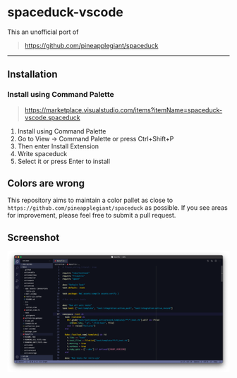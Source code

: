 # spaceduck-vscode

This an unofficial port of 

> https://github.com/pineapplegiant/spaceduck

---

## Installation

### Install using Command Palette

> https://marketplace.visualstudio.com/items?itemName=spaceduck-vscode.spaceduck

1. Install using Command Palette
2. Go to View -> Command Palette or press Ctrl+Shift+P
3. Then enter Install Extension
4. Write spaceduck
5. Select it or press Enter to install

## Colors are wrong

This repository aims to maintain a color pallet as close to `https://github.com/pineapplegiant/spaceduck` as possible. If you see areas for improvement, please feel free to submit a pull request.

## Screenshot

![Ruby](ruby.png)
